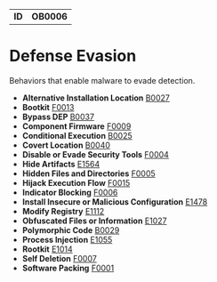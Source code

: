 |||
|---|---|
|**ID**|**OB0006**|


# Defense Evasion #
Behaviors that enable malware to evade detection.

* **Alternative Installation Location** [B0027](../defense-evasion/alter-install-location.md)
* **Bootkit** [F0013](../defense-evasion/boot-sector-mod.md)
* **Bypass DEP** [B0037](../defense-evasion/bypass-dep.md)
* **Component Firmware** [F0009](../persistence/component-firmware.md)
* **Conditional Execution** [B0025](../execution/conditional-execute.md)
* **Covert Location** [B0040](../defense-evasion/covert-location.md)
* **Disable or Evade Security Tools** [F0004](../defense-evasion/disable-security-tools.md)
* **Hide Artifacts** [E1564](../defense-evasion/hide-artifacts.md)
* **Hidden Files and Directories** [F0005](../defense-evasion/hidden-files.md)
* **Hijack Execution Flow** [F0015](../defense-evasion/hijack-execution-flow.md)
* **Indicator Blocking** [F0006](../defense-evasion/indicator-blocking.md)
* **Install Insecure or Malicious Configuration** [E1478](../defense-evasion/config-mod.md)
* **Modify Registry** [E1112](../defense-evasion/modify-reg.md)
* **Obfuscated Files or Information** [E1027](../defense-evasion/obfuscate-files.md)
* **Polymorphic Code** [B0029](../defense-evasion/polymorphic-code.md)
* **Process Injection** [E1055](../defense-evasion/process-inject.md)
* **Rootkit** [E1014](../defense-evasion/rootkit-behavior.md)
* **Self Deletion** [F0007](../defense-evasion/self-deletion.md)
* **Software Packing** [F0001](../anti-static-analysis/software-packing.md)
